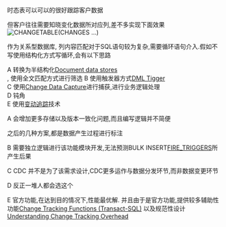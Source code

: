 
时态表可以可以的很好跟踪客户数据


但客户往往需要知晓变化数据所对应列,差不多实现下面效果
![CHANGETABLE(CHANGES ...)](https://docs.microsoft.com/en-us/sql/relational-databases/track-changes/media/work-with-change-tracking-sql-server/query-output.png?view=sql-server-ver16)


作为关系型数据库, 列内容匹配对于SQL语句较为复杂,需要循环语句介入.假如不写使用结构化方式写循环,会有以下思路 


A 转换为半结构化[Document data stores](https://dev.mysql.com/doc/refman/5.7/en/year.html)<BR>, 使用全文匹配方式进行筛选
B 使用触发器方式[DML Tigger](https://docs.microsoft.com/zh-cn/sql/relational-databases/triggers/dml-triggers?view=sql-server-ver16)<BR>
C 使用[Change Data Capture](https://docs.microsoft.com/en-us/sql/relational-databases/track-changes/about-change-data-capture-sql-server?view=sql-server-ver16)进行捕获,进行业务逻辑处理<BR>
D 钝角  <BR>
E 使用[变动追踪](https://docs.microsoft.com/en-us/sql/relational-databases/track-changes/about-change-tracking-sql-server?view=sql-server-ver16)技术


A 会增加更多存储以及版本一致化问题,而且编写逻辑并不简便

之后的几种方案,都是数据产生过程进行标注

B 需要独立逻辑进行该功能模块开发,无法预测BULK INSERT[FIRE_TRIGGERS](https://docs.microsoft.com/zh-cn/sql/t-sql/statements/bulk-insert-transact-sql?view=sql-server-ver16#fire_triggers)所产生后果

C CDC 并不是为了该需求设计,CDC更多运作与数据分发环节,而非数据变更环节

D 反正一堆人都会选这个

E 官方功能,在达到目的情况下,性能最优解. 并且由于是官方功能,提供较多辅助性功能[Change Tracking Functions (Transact-SQL)](https://docs.microsoft.com/zh-cn/sql/relational-databases/system-functions/change-tracking-functions-transact-sql?view=sql-server-ver16)
以及规范性设计[Understanding Change Tracking Overhead](https://docs.microsoft.com/zh-cn/sql/relational-databases/track-changes/manage-change-tracking-sql-server?view=sql-server-ver16#understanding-change-tracking-overhead)